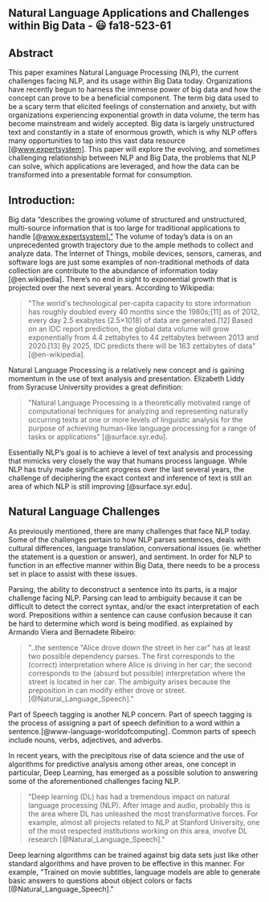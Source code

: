 ## Natural Language Applications and Challenges within Big Data - :smiley: fa18-523-61

## Abstract

   This paper examines Natural Language Processing (NLP), the current challenges facing NLP, and its usage within Big Data today.  Organizations have recently begun to harness the immense power of big data and how the concept can prove to be a beneficial component.  The term big data used to be a scary term that elicited feelings of consternation and anxiety, but with organizations experiencing exponential growth in data volume, the term has become mainstream and widely accepted.  Big data is largely unstructured text and constantly in a state of enormous growth, which is why NLP offers many opportunities to tap into this vast data resource [@www.expertsystem]. This paper will explore the evolving, and sometimes challenging relationship between NLP and Big Data, the problems that NLP can solve, which applications are leveraged, and how the data can be transformed into a presentable format for consumption. 

## Introduction:

   Big data “describes the growing volume of structured and unstructured, multi-source information that is too large for traditional applications to handle [@www.expertsystem].”  The volume of today’s data is on an unprecedented growth trajectory due to the ample methods to collect and analyze data. The Internet of Things, mobile devices, sensors, cameras, and software logs are just some examples of non-traditional methods of data collection are contribute to the abundance of information today [@en.wikipedia]. There’s no end in sight to exponential growth that is projected over the next several years. According to Wikipedia: 

> "The world's technological per-capita capacity to store information has roughly doubled every 40 months since the 1980s;[11] as of       2012, every day 2.5 exabytes (2.5×1018) of data are generated.[12] Based on an IDC report prediction, the global data volume will       grow exponentially from 4.4 zettabytes to 44 zettabytes between 2013 and 2020.[13] By 2025, IDC predicts there will be 163 zettabytes   of data" [@en-wikipedia].
    
   Natural Language Processing is a relatively new concept and is gaining momentum in the use of text analysis and presentation.  Elizabeth Liddy from Syracuse University provides a great definition:

> "Natural Language Processing is a theoretically motivated range of computational techniques for analyzing and representing naturally     occurring texts at one or more levels of linguistic analysis for the purpose of achieving human-like language processing for a range     of tasks or applications" [@surface.syr.edu].

Essentially NLP’s goal is to achieve a level of text analysis and processing that mimicks very closely the way that humans process language.  While NLP has truly made significant progress over the last several years, the challenge of deciphering the exact context and inference of text is still an area of which NLP is still improving [@surface.syr.edu].

## Natural Language Challenges

As previously mentioned, there are many challenges that face NLP today. Some of the challenges pertain to how NLP parses sentences, deals with cultural differences, language translation, conversational issues (ie. whether the statement is a question or answer), and sentiment. In order for NLP to function in an effective manner within Big Data, there needs to be a process set in place to assist with these issues. 

Parsing, the ability to deconstruct a sentence into its parts, is a major challenge facing NLP. Parsing can lead to ambiguity because it can be difficult to detect the correct syntax, and/or the exact interpretation of each word. Prepositions within a sentence can cause confusion because it can be hard to determine which word is being modified. as explained by Armando Viera and Bernadete Ribeiro:

> "..the sentence "Alice drove down the street in her car" has at least two possible dependency parses. The first corresponds to the       (correct) interpretation where Alice is driving in her car; the second corresponds to the (absurd but possible) interpretation where     the street is located in her car. The ambiguity arises because the preposition in can modify either drove or street.                     [@Natural_Language_Speech]."

Part of Speech tagging is another NLP concern. Part of speech tagging is the process of assigning a part of speech definition to a word within a sentence.[@www-language-worldofcomputing]. Common parts of speech include nouns, verbs, adjectives, and adverbs. 

In recent years, with the precipitous rise of data science and the use of algorithms for predictive analysis among other areas, one concept in particular, Deep Learning, has emerged as a possible solution to answering some of the aforementioned challenges facing NLP. 

> "Deep learning (DL) has had a tremendous impact on natural language processing (NLP). After image and audio, probably this is the area   where DL has unleashed the most transformative forces. For example, almost all projects related to NLP at Stanford University, one of   the most respected institutions working on this area, involve DL research [@Natural_Language_Speech]."

Deep learning algorithms can be trained against big data sets just like other standard algorithms and have proven to be effective in this manner. For example, "Trained on movie subtitles, language models are able to generate basic answers to questions about object colors or facts [@Natural_Language_Speech]."  






